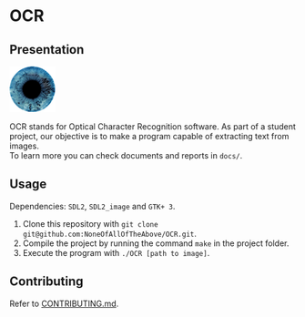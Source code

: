 # OCR



## Presentation

![Logo](https://raw.githubusercontent.com/NoneOfAllOfTheAbove/OCR/master/docs/logo_small.png)  

OCR stands for Optical Character Recognition software. As part of a student project, our objective is to make a program capable of extracting text from images.  
To learn more you can check documents and reports in `docs/`.

## Usage

Dependencies: `SDL2`, `SDL2_image` and `GTK+ 3`.  

1. Clone this repository with `git clone git@github.com:NoneOfAllOfTheAbove/OCR.git`.
2. Compile the project by running the command `make` in the project folder.
3. Execute the program with `./OCR [path to image]`.

## Contributing

Refer to [CONTRIBUTING.md](https://raw.githubusercontent.com/NoneOfAllOfTheAbove/OCR/master/CONTRIBUTING.md).